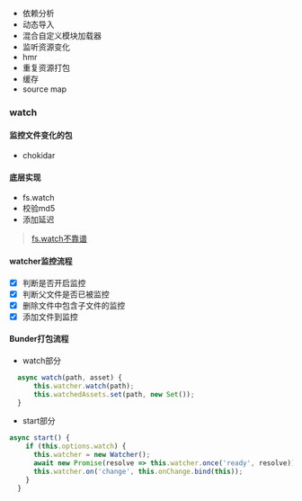 * 依赖分析
* 动态导入
* 混合自定义模块加载器
* 监听资源变化
* hmr
* 重复资源打包
* 缓存
* source map

### watch
#### 监控文件变化的包
* chokidar

#### 底层实现
* fs.watch
* 校验md5
* 添加延迟
> [fs.watch不靠谱](!https://segmentfault.com/a/1190000015159683)

#### watcher监控流程
- [x] 判断是否开启监控
- [x] 判断父文件是否已被监控
- [x] 删除文件中包含子文件的监控
- [x] 添加文件到监控

#### Bunder打包流程
* watch部分
``` javascript
  async watch(path, asset) {
      this.watcher.watch(path);
      this.watchedAssets.set(path, new Set());
  }
```

* start部分
``` javascript
async start() {
    if (this.options.watch) {
      this.watcher = new Watcher();
      await new Promise(resolve => this.watcher.once('ready', resolve));
      this.watcher.on('change', this.onChange.bind(this));
    }
  }
```

### 
